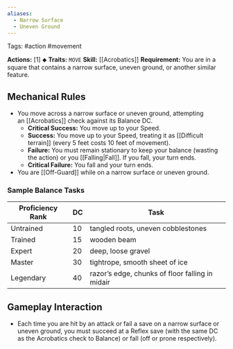 ```yaml
---
aliases:
  - Narrow Surface
  - Uneven Ground
---
```

Tags: #action #movement

**Actions:** [1] ⬥
**Traits:** `MOVE`
**Skill:** [[Acrobatics]]
**Requirement:** You are in a square that contains a narrow surface, uneven ground, or another similar feature.

## Mechanical Rules

- You move across a narrow surface or uneven ground, attempting an [[Acrobatics]] check against its Balance DC.
	- **Critical Success:** You move up to your Speed.  
	- **Success:** You move up to your Speed, treating it as [[Difficult terrain]] (every 5 feet costs 10 feet of movement).  
	- **Failure:** You must remain stationary to keep your balance (wasting the action) or you [[Falling|Fall]]. If you fall, your turn ends.  
	- **Critical Failure:** You fall and your turn ends.
- You are [[Off-Guard]] while on a narrow surface or uneven ground.  
  
### Sample Balance Tasks

| **Proficiency Rank** | **DC** | Task                                            |
| -------------------- | ------ | ----------------------------------------------- |
| Untrained            | 10     | tangled roots, uneven cobblestones              |
| Trained              | 15     | wooden beam                                     |
| Expert               | 20     | deep, loose gravel                              |
| Master               | 30     | tightrope, smooth sheet of ice                  |
| Legendary            | 40     | razor’s edge, chunks of floor falling in midair |

## Gameplay Interaction

 - Each time you are hit by an attack or fail a save on a narrow surface or uneven ground, you must succeed at a Reflex save (with the same DC as the Acrobatics check to Balance) or fall (off or prone respectively).